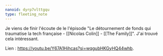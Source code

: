 ```yaml
---
nanoid: dyrp7vlttgqu
type: fleeting_note
---
```

Je viens de finir l'écoute de le l'épisode "Le détournement de fonds qui traumatise la tech française - [[Nicolas Colin]] - [[The Family]]". J'ai trouvé cela intéressant.

Lien : <https://youtu.be/Y67A1Hihcas?si=wqgubHKGyHQ44whb>.
